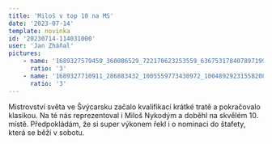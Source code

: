 ```yaml
---
title: 'Miloš v top 10 na MS'
date: '2023-07-14'
template: novinka
id: '20230714-114031000'
user: 'Jan Zháňal'
pictures:
    - name: '1689327579459_360086529_722170623253559_6367531784078971991_n.jpg'
      ratio: '3'
    - name: '1689327710911_286883432_1005559773430972_1004892923155820856_n.jpg'
      ratio: '3'
---
```

Mistrovství světa ve Švýcarsku začalo kvalifikací krátké tratě a pokračovalo klasikou. Na té nás reprezentoval i Miloš Nykodým a doběhl na skvělém 10. místě. Předpokládám, že si super výkonem řekl i o nominaci do štafety, která se běží v sobotu.
